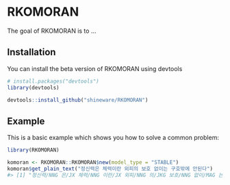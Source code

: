 
<!-- README.md is generated from README.Rmd. Please edit that file -->
RKOMORAN
========

<!-- badges: start -->
<!-- badges: end -->
The goal of RKOMORAN is to ...

Installation
------------

You can install the beta version of RKOMORAN using devtools

``` r
# install.packages("devtools")
library(devtools)

devtools::install_github("shineware/RKOMORAN")
```

Example
-------

This is a basic example which shows you how to solve a common problem:

``` r
library(RKOMORAN)

komoran <- RKOMORAN::RKOMORAN$new(model_type = "STABLE")
komoran$get_plain_text("정신력은 체력이란 외피의 보호 없이는 구호밖에 안된다")
#> [1] "정신력/NNG 은/JX 체력/NNG 이란/JX 외피/NNG 의/JKG 보호/NNG 없이/MAG 는/JX 구호/NNG 밖에/JX 안/NNG 되/XSV ㄴ다/EC"
```
